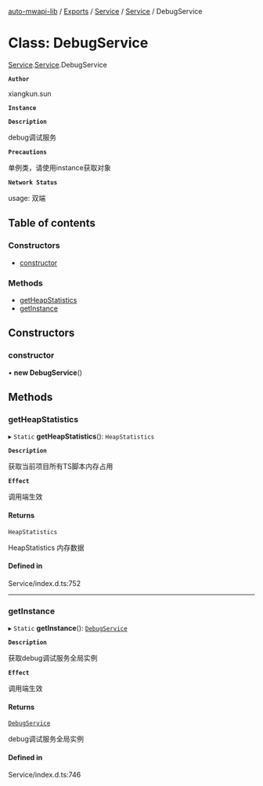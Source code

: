 [auto-mwapi-lib](../README.md) / [Exports](../modules.md) / [Service](../modules/Service.md) / [Service](../modules/Service.Service.md) / DebugService

# Class: DebugService

[Service](../modules/Service.md).[Service](../modules/Service.Service.md).DebugService

**`Author`**

xiangkun.sun

**`Instance`**

**`Description`**

debug调试服务

**`Precautions`**

单例类，请使用instance获取对象

**`Network Status`**

usage: 双端

## Table of contents

### Constructors

- [constructor](Service.Service.DebugService.md#constructor)

### Methods

- [getHeapStatistics](Service.Service.DebugService.md#getheapstatistics)
- [getInstance](Service.Service.DebugService.md#getinstance)

## Constructors

### constructor

• **new DebugService**()

## Methods

### getHeapStatistics

▸ `Static` **getHeapStatistics**(): `HeapStatistics`

**`Description`**

获取当前项目所有TS脚本内存占用

**`Effect`**

调用端生效

#### Returns

`HeapStatistics`

HeapStatistics 内存数据

#### Defined in

Service/index.d.ts:752

___

### getInstance

▸ `Static` **getInstance**(): [`DebugService`](Service.Service.DebugService.md)

**`Description`**

获取debug调试服务全局实例

**`Effect`**

调用端生效

#### Returns

[`DebugService`](Service.Service.DebugService.md)

debug调试服务全局实例

#### Defined in

Service/index.d.ts:746
